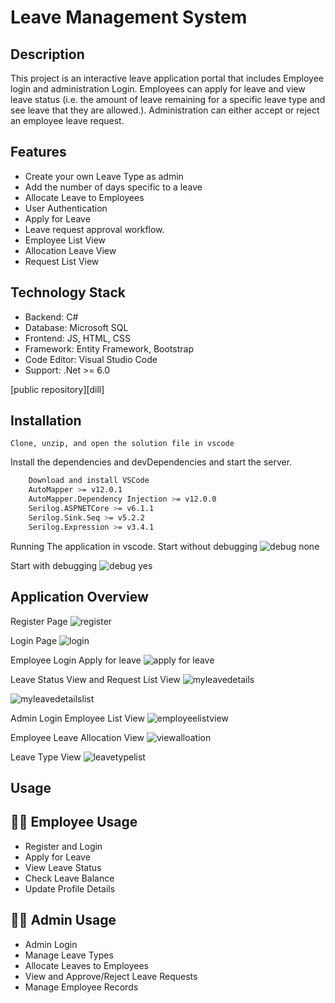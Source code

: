 # Leave Management System
## Description 

<!-- [![N|Solid](https://cldup.com/dTxpPi9lDf.thumb.png)](https://nodesource.com/products/nsolid) -->

<!-- [![Build Status]()]() -->

This project is an interactive leave application portal that includes Employee login and administration Login. Employees can apply for leave and view leave status (i.e. the amount of leave remaining for a specific leave type and see leave that they are allowed.). Administration can either accept or reject an employee leave request.

## Features

-	Create your own Leave Type as admin
-	Add the number of days specific to a leave
-	Allocate Leave to Employees
-	User Authentication
-	Apply for Leave
-	Leave request approval workflow.
-	Employee List View
-	Allocation Leave View
-   Request List View

## Technology Stack

-	Backend: C#
-	Database: Microsoft SQL
-	Frontend: JS, HTML, CSS 
-	Framework: Entity Framework, Bootstrap
-	Code Editor: Visual Studio Code
-	Support: .Net >= 6.0

 [public repository][dill]

## Installation

    Clone, unzip, and open the solution file in vscode

Install the dependencies and devDependencies and start the server.

```sh
    Download and install VSCode
    AutoMapper >= v12.0.1
    AutoMapper.Dependency Injection >= v12.0.0
    Serilog.ASPNETCore >= v6.1.1
    Serilog.Sink.Seq >= v5.2.2
    Serilog.Expression >= v3.4.1
```

Running The application in vscode.
Start without debugging
       ![debug none](https://user-images.githubusercontent.com/99231323/218284706-dbe98b3f-5686-489b-874f-94d75dd03659.png)

Start with debugging
       ![debug yes](https://user-images.githubusercontent.com/99231323/218284768-e4aa0a9f-0b06-451c-8634-25e6bd1532ae.png)

## Application Overview
Register Page
![register](https://user-images.githubusercontent.com/99231323/218284823-19bbdcc3-e315-4b1d-b370-9a0e14b3b08f.png)

Login Page
![login](https://user-images.githubusercontent.com/99231323/218284832-30da8133-ba25-4928-9563-fe613e7e6c9c.png)

Employee Login
Apply for leave
![apply for leave](https://user-images.githubusercontent.com/99231323/218284863-ae84f018-8e5a-4b33-aae5-ff3b6c10398a.png)

Leave Status View and Request List View
![myleavedetails](https://user-images.githubusercontent.com/99231323/218284896-193f93ab-42c2-406a-966d-681f0a700b4b.png)

![myleavedetailslist](https://user-images.githubusercontent.com/99231323/218284956-524ee39a-82a5-44b3-85db-8d89ff69540b.png)

Admin Login
Employee List View
![employeelistview](https://user-images.githubusercontent.com/99231323/218284913-f60468c1-a8da-4d46-a5a7-7fc5355eaef5.png)

Employee Leave Allocation View
![viewalloation](https://user-images.githubusercontent.com/99231323/218284931-aaaf96c9-cdd1-465c-9887-49ba4fb33e02.png)

Leave Type View
![leavetypelist](https://user-images.githubusercontent.com/99231323/218284944-331fc86e-f927-41bc-b666-4686d0ab6413.png)

## Usage 

 ## 🧑‍💼 Employee Usage
 
- Register and Login
- Apply for Leave
- View Leave Status
- Check Leave Balance
- Update Profile Details

## 👨‍💼 Admin Usage

- Admin Login
- Manage Leave Types
- Allocate Leaves to Employees
- View and Approve/Reject Leave Requests
- Manage Employee Records
